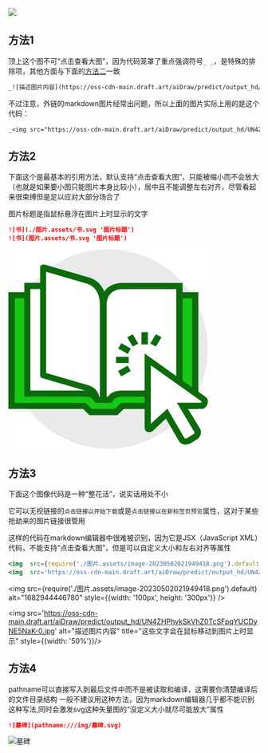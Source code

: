 _<img src="https://oss-cdn-main.draft.art/aiDraw/predict/output_hd/UN4ZHPhvkSkVhZ0TcSFpqYUCDyNE5NaK-0.jpg" />_


## 方法1

顶上这个图不可“点击查看大图”，因为代码笼罩了重点强调符号`_ _`，是特殊的排除项，其他方面与下面的[方法二](#方法2)一致

```md
_![描述图片内容](https://oss-cdn-main.draft.art/aiDraw/predict/output_hd/zkpInEL3f9WpogF8zInfqM3tCDWlRyzE-0.jpg '这些文字会在鼠标移动到图片上时显示')_
```
不过注意，外链的markdown图片经常出问题，所以上面的图片实际上用的是这个代码：

```md
_<img src="https://oss-cdn-main.draft.art/aiDraw/predict/output_hd/UN4ZHPhvkSkVhZ0TcSFpqYUCDyNE5NaK-0.jpg" alt="描述图片内容" title="这些文字会在鼠标移动到图片上时显示"/>_

```




## 方法2

下面这个是最基本的引用方法，默认支持“点击查看大图”，只能被缩小而不会放大（也就是如果要小图只能图片本身比较小），居中且不能调整左右对齐，尽管看起来很束缚但是足以应对大部分场合了

图片标题是指鼠标悬浮在图片上时显示的文字

```md title='这两排是一样的效果，推荐第一排'
![书](./图片.assets/书.svg '图片标题')
![书](图片.assets/书.svg '图片标题')
```

![示例横幅](./图片.assets/书.svg '图片标题')





## 方法3

下面这个图像代码是一种“整花活”，说实话用处不小

它可以无视链接的`点击链接以开始下载`或是`点击链接以在新标签页预览`属性，这对于某些抢劫来的图片链接很管用

这样的代码在markdown编辑器中很难被识别，因为它是JSX（JavaScript XML）代码，不能支持“点击查看大图”，但是可以自定义大小和左右对齐等属性

```jsx
<img  src={require('./图片.assets/image-20230502021949418.png').default}  alt="1682944446780" style={{width: '100px', height: '300px'}} />
<img  src='https://oss-cdn-main.draft.art/aiDraw/predict/output_hd/UN4ZHPhvkSkVhZ0TcSFpqYUCDyNE5NaK-0.jpg'  alt="描述图片内容" title="这些文字会在鼠标移动到图片上时显示" style={{width: '50%'}}/>
```

<img  src={require('./图片.assets/image-20230502021949418.png').default}  alt="1682944446780" style={{width: '100px', height: '300px'}} />

<img  src='https://oss-cdn-main.draft.art/aiDraw/predict/output_hd/UN4ZHPhvkSkVhZ0TcSFpqYUCDyNE5NaK-0.jpg'  alt="描述图片内容" title="这些文字会在鼠标移动到图片上时显示" style={{width: '50%'}}/>

## 方法4

pathname可以直接写入到最后文件中而不是被读取和编译，这需要你清楚编译后的文件目录结构
一般不建议用这种方法，因为markdown编辑器几乎都不能识别这种写法,同时会激发svg这种矢量图的“没定义大小就尽可能放大”属性

```md
![墓碑](pathname:///img/墓碑.svg)
```

![墓碑](pathname:///img/墓碑.svg)
